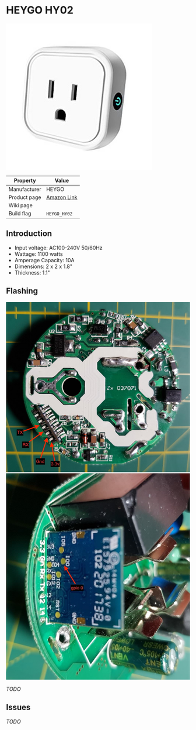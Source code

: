 # HEYGO HY02

![HEYGO HY02](images/devices/heygo-hy02.jpg)

|Property|Value|
|---|---|
|Manufacturer|HEYGO|
|Product page|[Amazon Link](https://www.amazon.com/gp/product/B075DJL39W/ref=oh_aui_detailpage_o05_s00?ie=UTF8&psc=1)|
|Wiki page||
|Build flag|`HEYGO_HY02`|

## Introduction

* Input voltage: AC100-240V 50/60Hz
* Wattage: 1100 watts
* Amperage Capacity: 10A
* Dimensions: 2 x 2 x 1.8"
* Thickness: 1.1"

## Flashing

![HEYGO HY02 board](images/flashing/heygo-hy02-flash1.jpg)
![HEYGO HY02 board](images/flashing/heygo-hy02-flash2.jpg)

*TODO*

## Issues

*TODO*